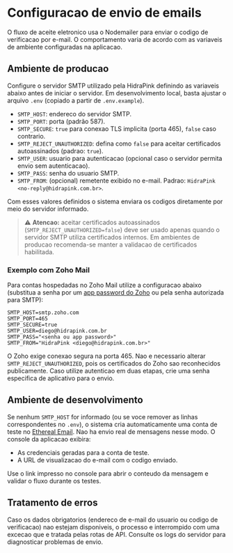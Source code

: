 # Configuracao de envio de emails

O fluxo de aceite eletronico usa o Nodemailer para enviar o codigo de verificacao por e-mail. O comportamento varia de acordo com as variaveis de ambiente configuradas na aplicacao.

## Ambiente de producao

Configure o servidor SMTP utilizado pela HidraPink definindo as variaveis abaixo antes de iniciar o servidor.
Em desenvolvimento local, basta ajustar o arquivo `.env` (copiado a partir de `.env.example`).

- `SMTP_HOST`: endereco do servidor SMTP.
- `SMTP_PORT`: porta (padrão 587).
- `SMTP_SECURE`: `true` para conexao TLS implicita (porta 465), `false` caso contrario.
- `SMTP_REJECT_UNAUTHORIZED`: defina como `false` para aceitar certificados autoassinados (padrao: `true`).
- `SMTP_USER`: usuario para autenticacao (opcional caso o servidor permita envio sem autenticacao).
- `SMTP_PASS`: senha do usuario SMTP.
- `SMTP_FROM`: (opcional) remetente exibido no e-mail. Padrao: `HidraPink <no-reply@hidrapink.com.br>`.

Com esses valores definidos o sistema enviara os codigos diretamente por meio do servidor informado.

> ⚠️ **Atencao:** aceitar certificados autoassinados (`SMTP_REJECT_UNAUTHORIZED=false`) deve ser usado apenas quando o servidor SMTP utiliza certificados internos. Em ambientes de producao recomenda-se manter a validacao de certificados habilitada.

### Exemplo com Zoho Mail

Para contas hospedadas no Zoho Mail utilize a configuracao abaixo (substitua a senha por um [app password do Zoho](https://www.zoho.com/mail/help/adminconsole/mail-password-policy.html#alink3) ou pela senha autorizada para SMTP):

```env
SMTP_HOST=smtp.zoho.com
SMTP_PORT=465
SMTP_SECURE=true
SMTP_USER=diego@hidrapink.com.br
SMTP_PASS="<senha ou app password>"
SMTP_FROM="HidraPink <diego@hidrapink.com.br>"
```

O Zoho exige conexao segura na porta 465. Nao e necessario alterar `SMTP_REJECT_UNAUTHORIZED`, pois os certificados do Zoho sao reconhecidos publicamente. Caso utilize autenticao em duas etapas, crie uma senha especifica de aplicativo para o envio.

## Ambiente de desenvolvimento

Se nenhum `SMTP_HOST` for informado (ou se voce remover as linhas correspondentes no `.env`), o sistema cria automaticamente uma conta de teste no [Ethereal Email](https://ethereal.email/). Nao ha envio real de mensagens nesse modo. O console da aplicacao exibira:

- As credenciais geradas para a conta de teste.
- A URL de visualizacao do e-mail com o codigo enviado.

Use o link impresso no console para abrir o conteudo da mensagem e validar o fluxo durante os testes.

## Tratamento de erros

Caso os dados obrigatorios (endereco de e-mail do usuario ou codigo de verificacao) nao estejam disponiveis, o processo e interrompido com uma excecao que e tratada pelas rotas de API. Consulte os logs do servidor para diagnosticar problemas de envio.

